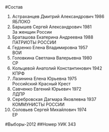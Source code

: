 #Состав
1. Астраханцев Дмитрий Александрович 1986   
    ЯБЛОКО
2. Барышев Сергей Александрович 1981   
    За женщин России
3. Браташова Екатерина Андреевна 1988   
    ПАТРИОТЫ РОССИИ
4. Гедзенко Елена Владимировна 1957   
    ВОИ
5. Головкина Светлана Валерьевна 1980   
    СР
6. Кольцевой Анатолий Константинович 1942   
    КПРФ
7. Лазинина Елена Юрьевна 1975   
    Российский Красный Крест
8. Савченко Евгений Юрьевич 1972   
    ЛДПР
9. Серебровская Дагмара Яковлевна 1937   
    КОММУНИСТЫ РОССИИ
10. Соловьев Сергей Михайлович 1974   
    ЕР

#Выборы-2012
##Номер УИК
343